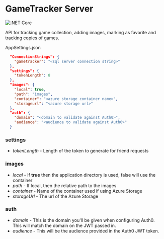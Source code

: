 # GameTracker Server

![.NET Core](https://github.com/tbd-friends/gametracker-mobile/workflows/.NET%20Core/badge.svg?branch=main)

API for tracking game collection, adding images, marking as favorite and tracking copies of games. 

AppSettings.json

```json
  "ConnectionStrings": {
    "gametracker": "<sql server connection string>"
  },
  "settings": {
    "tokenLength": 8
  },
  "images": {
    "local": true,
    "path": "images",
    "container": "<azure storage container name>",
    "storageurl": "<azure storage url>"
  },
  "auth": {
    "domain": "<domain to validate against Auth0>",
    "audience": "<audience to validate against Auth0>"
  }
```

### settings
- *tokenLength* - Length of the token to generate for friend requests

### images
- *local* - If **true** then the application directory is used, false will use the container
- *path* - If local, then the relative path to the images
- *container* - Name of the container used if using Azure Storage
- *storageUrl* - The url of the Azure Storage 

### auth
- *domain* - This is the domain you'll be given when configuring Auth0. This will match the domain on the JWT passed in.
- *audience* - This will be the audience provided in the Auth0 JWT token. 